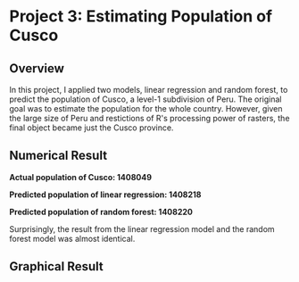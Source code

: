# Project 3: Estimating Population of Cusco

## Overview
In this project, I applied two models, linear regression and random forest, to predict the population of Cusco, a level-1 subdivision of Peru. The original goal was to estimate the population for the whole country. However, given the large size of Peru and restictions of R's processing power of rasters, the final object became just the Cusco province.


## Numerical Result
**Actual population of Cusco: 1408049**

**Predicted population of linear regression: 1408218**

**Predicted population of random forest: 1408220**

Surprisingly, the result from the linear regression model and the random forest model was almost identical. 


## Graphical Result

